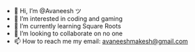 - 👋 Hi, I’m @Avaneesh ツ
- 👀 I’m interested in coding and gaming
- 🌱 I’m currently learning Square Roots
- 💞️ I’m looking to collaborate on no one
- 📫 How to reach me my email: avaneeshmakesh@gmail.com

<!---
Edge263/Edge263 is a ✨ special ✨ repository because its `README.md` (this file) appears on your GitHub profile.
You can click the Preview link to take a look at your changes.
--->
